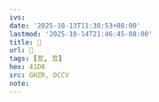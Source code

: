 ```yaml
---
ivs:
date: '2025-10-13T11:30:53+08:00'
lastmod: '2025-10-14T21:46:45-08:00'
title: 󰧟
url: 󰧟
tags: [䇘, 䇘]
hex: 41D8
src: GHZR, DCCV
note:
---
```

